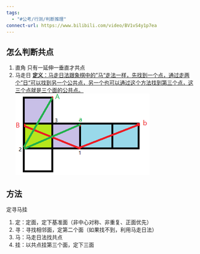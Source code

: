 ```yaml
---
tags:
  - "#公考/行测/判断推理"
connect-url: https://www.bilibili.com/video/BV1vS4y1p7ea
---
```

## 怎么判断共点
1. 直角
	只有一延伸一垂直才共点
2. 马走日
	 [**定义**：马走日法跟象棋中的”马“走法一样，先找到一个点，通过走两个”日“可以找到另一个公共点，另一个也可以通过这个方法找到第三个点，这三个点就是三个面的公共点。](https://saduck.top/%E5%88%A4%E6%96%AD%E6%8E%A8%E7%90%86/%E5%9B%BE%E5%BD%A2%E6%8E%A8%E7%90%86/%E7%A9%BA%E9%97%B4%E9%87%8D%E6%9E%84.html#%E9%A9%AC%E8%B5%B0%E6%97%A5%E6%B3%95)
	 ![马走日示意图](img/mzr.png)

## 方法
定寻马挂

1. 定：定面，定下基准面（非中心对称、非重复、正面优先）
2. 寻：寻找相邻面，定第二个面（如果找不到，利用马走日法）
3. 马：马走日法找共点
4. 挂：以共点挂第三个面，定下三面
